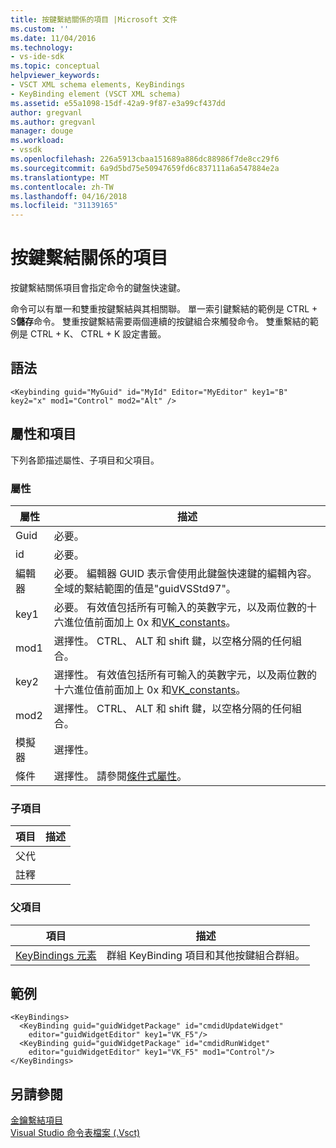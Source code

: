 ```yaml
---
title: 按鍵繫結關係的項目 |Microsoft 文件
ms.custom: ''
ms.date: 11/04/2016
ms.technology:
- vs-ide-sdk
ms.topic: conceptual
helpviewer_keywords:
- VSCT XML schema elements, KeyBindings
- KeyBinding element (VSCT XML schema)
ms.assetid: e55a1098-15df-42a9-9f87-e3a99cf437dd
author: gregvanl
ms.author: gregvanl
manager: douge
ms.workload:
- vssdk
ms.openlocfilehash: 226a5913cbaa151689a886dc88986f7de8cc29f6
ms.sourcegitcommit: 6a9d5bd75e50947659fd6c837111a6a547884e2a
ms.translationtype: MT
ms.contentlocale: zh-TW
ms.lasthandoff: 04/16/2018
ms.locfileid: "31139165"
---
```

# <a name="keybinding-element"></a>按鍵繫結關係的項目
按鍵繫結關係項目會指定命令的鍵盤快速鍵。  
  
 命令可以有單一和雙重按鍵繫結與其相關聯。 單一索引鍵繫結的範例是 CTRL + S**儲存**命令。 雙重按鍵繫結需要兩個連續的按鍵組合來觸發命令。 雙重繫結的範例是 CTRL + K、 CTRL + K 設定書籤。  
  
## <a name="syntax"></a>語法  
  
```  
<Keybinding guid="MyGuid" id="MyId" Editor="MyEditor" key1="B" key2="x" mod1="Control" mod2="Alt" />  
```  
  
## <a name="attributes-and-elements"></a>屬性和項目  
 下列各節描述屬性、子項目和父項目。  
  
### <a name="attributes"></a>屬性  
  
|屬性|描述|  
|---------------|-----------------|  
|Guid|必要。|  
|id|必要。|  
|編輯器|必要。 編輯器 GUID 表示會使用此鍵盤快速鍵的編輯內容。 全域的繫結範圍的值是"guidVSStd97"。|  
|key1|必要。 有效值包括所有可輸入的英數字元，以及兩位數的十六進位值前面加上 0x 和[VK_constants](https://msdn.microsoft.com/en-us/library/windows/desktop/dd375731.aspx)。|  
|mod1|選擇性。 CTRL、 ALT 和 shift 鍵，以空格分隔的任何組合。|  
|key2|選擇性。 有效值包括所有可輸入的英數字元，以及兩位數的十六進位值前面加上 0x 和[VK_constants](https://msdn.microsoft.com/en-us/library/windows/desktop/dd375731.aspx)。|  
|mod2|選擇性。 CTRL、 ALT 和 shift 鍵，以空格分隔的任何組合。|  
|模擬器|選擇性。|  
|條件|選擇性。 請參閱[條件式屬性](../extensibility/vsct-xml-schema-conditional-attributes.md)。|  
  
### <a name="child-elements"></a>子項目  
  
|項目|描述|  
|-------------|-----------------|  
|父代||  
|註釋||  
  
### <a name="parent-elements"></a>父項目  
  
|項目|描述|  
|-------------|-----------------|  
|[KeyBindings 元素](../extensibility/keybindings-element.md)|群組 KeyBinding 項目和其他按鍵組合群組。|  
  
## <a name="example"></a>範例  
  
```  
<KeyBindings>  
  <KeyBinding guid="guidWidgetPackage" id="cmdidUpdateWidget"   
    editor="guidWidgetEditor" key1="VK_F5"/>  
  <KeyBinding guid="guidWidgetPackage" id="cmdidRunWidget"   
    editor="guidWidgetEditor" key1="VK_F5" mod1="Control"/>  
</KeyBindings>  
```  
  
## <a name="see-also"></a>另請參閱  
 [金鑰繫結項目](../extensibility/keybindings-element.md)   
 [Visual Studio 命令表檔案 (.Vsct)](../extensibility/internals/visual-studio-command-table-dot-vsct-files.md)
